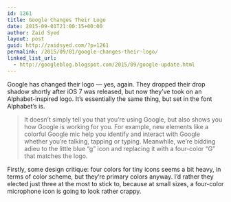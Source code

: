 ```yaml
---
id: 1261
title: Google Changes Their Logo
date: 2015-09-01T21:00:15+00:00
author: Zaid Syed
layout: post
guid: http://zaidsyed.com/?p=1261
permalink: /2015/09/01/google-changes-their-logo/
linked_list_url:
  - http://googleblog.blogspot.com/2015/09/google-update.html
---
```

Google has changed their logo — yes, again. They dropped their drop shadow shortly after iOS 7 was released, but now they&#8217;ve took on an Alphabet-inspired logo. It&#8217;s essentially the same thing, but set in the font Alphabet&#8217;s is.

> It doesn’t simply tell you that you’re using Google, but also shows you how Google is working for you. For example, new elements like a colorful Google mic help you identify and interact with Google whether you’re talking, tapping or typing. Meanwhile, we’re bidding adieu to the little blue “g” icon and replacing it with a four-color “G” that matches the logo. 

Firstly, some design critique: four colors for tiny icons seems a bit heavy, in terms of color scheme, but they&#8217;re primary colors anyway. I&#8217;d rather they elected just three at the most to stick to, because at small sizes, a four-color microphone icon is going to look rather crappy.
